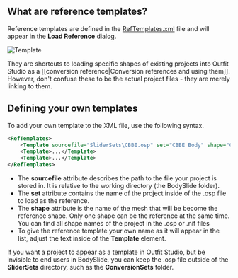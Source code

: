 ## What are reference templates?
Reference templates are defined in the [RefTemplates.xml](../blob/dev/RefTemplates.xml) file and will appear in the **Load Reference** dialog.

![Template](http://i.imgur.com/RirpEsF.png)

They are shortcuts to loading specific shapes of existing projects into Outfit Studio as a [[conversion reference|Conversion references and using them]]. However, don't confuse these to be the actual project files - they are merely linking to them.

## Defining your own templates
To add your own template to the XML file, use the following syntax.
```xml
<RefTemplates>
    <Template sourcefile="SliderSets\CBBE.osp" set="CBBE Body" shape="CBBE">CBBE Body</Template>
    <Template>...</Template>
    <Template>...</Template>
</RefTemplates>
```

* The **sourcefile** attribute describes the path to the file your project is stored in. It is relative to the working directory (the BodySlide folder).
* The **set** attribute contains the name of the project inside of the .osp file to load as the reference.
* The **shape** attribute is the name of the mesh that will be become the reference shape. Only one shape can be the reference at the same time. You can find all shape names of the project in the .osp or .nif files
* To give the reference template your own name as it will appear in the list, adjust the text inside of the **Template** element.

If you want a project to appear as a template in Outfit Studio, but be invisible to end users in BodySlide, you can keep the .osp file outside of the **SliderSets** directory, such as the **ConversionSets** folder.